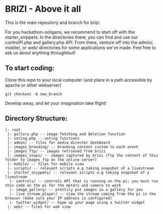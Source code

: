 # BRIZI - Above it all

This is the main repository and branch for brizi.

For you hackathon-ooligans, we recommend to start off with the starter_snippets.
In the directories there, you can find and use our controlPi.php and gallery.php
API.
From there, venture off into the admin/, mobile/, or web/ directories for some
applications we've made. Feel free to ask us about anything throughtout!


## To start coding:
Clone this repo to your local computer (and place in a path accessible by apache
or other webserver)
```
git checkout -b new_branch
```
Develop away, and let your imagination take flight!


## Directory Structure:
```
|- root
 |- gallery.php -- image fetching and deletion function
 |- voting.php -- voting functions
 |- admin/ -- files for media director dashboard
 |- images_branding/ -- branding content custom to each event
 |- images_ftp/ -- images retrieved from brizi
 |- images_snaps/ -- images captured by brizi (ftp the content of this folder to images_ftp on the online server)
 |- mobile/ -- files for mobile view
 |- scripts/ -- relevant scripts e.g taking snapshot of a livestream
 |- starter_snippets/ -- relevant scripts e.g taking snapshot of a livestream
  |- controls/ -- controls API that is running on the pi; you must run this code on the pi for the motors and camera to work
  |- image_gallery/ -- prettily put images in a gallery for you
  |- live_stream_player/ -- view the stream coming from the pi in the browser (make sure your IP address is configured)
  |- twitter_widget/ -- hype up your page using a twitter widget
 |- web/ -- files for web view
```


